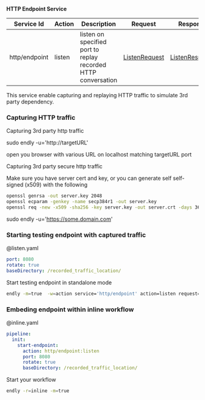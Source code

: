 **HTTP Endpoint Service**

| Service Id | Action | Description | Request | Response |
| --- | --- | --- | --- | --- | 
| http/endpoint | listen | listen on specified port to replay recorded HTTP conversation | [ListenRequest](service_contract.go) | [ListenResponse](service_contract.go) | 

This service enable capturing and replaying HTTP traffic to simulate 3rd party dependency.


### Capturing HTTP traffic

Capturing 3rd party http traffic

 sudo endly -u='http://targetURL'

 open you browser with various URL on localhost matching targetURL port
 

Capturing 3rd party secure http traffic

Make sure you have server cert and key, or you can generate self self-signed (x509) with the following

```bash
openssl genrsa -out server.key 2048
openssl ecparam -genkey -name secp384r1 -out server.key
openssl req -new -x509 -sha256 -key server.key -out server.crt -days 3650
```

sudo endly -u='https://some.domain.com'


### Starting testing endpoint with captured traffic

@listen.yaml

```yaml
port: 8080
rotate: true
baseDirectory: /recorded_traffic_location/
```

Start testing endpoint in standalone mode

```bash
endly -m=true  -w=action service='http/endpoint' action=listen request=@listen.yaml 
```

### Embeding endpoint within inline workflow

@inline.yaml

```yaml
pipeline:
  init:
    start-endpoint:
      action: http/endpoint:listen
      port: 8080
      rotate: true
      baseDirectory: /recorded_traffic_location/

```

Start your workflow

```bash
endly -r=inline -m=true
```
